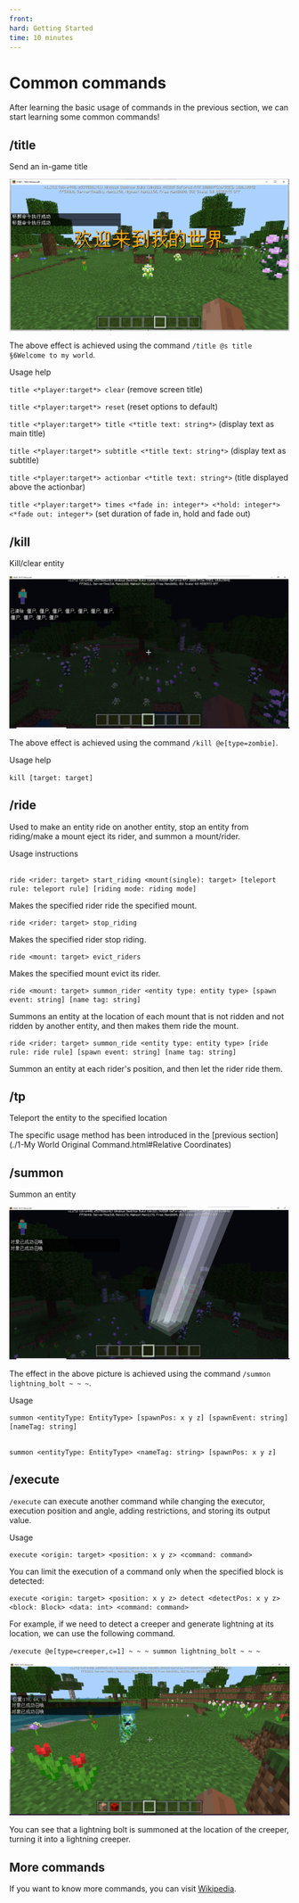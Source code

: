 ```yaml
--- 
front: 
hard: Getting Started 
time: 10 minutes 
--- 
```

# Common commands 

After learning the basic usage of commands in the previous section, we can start learning some common commands! 

## /title 

Send an in-game title 

![](./images/01.png) 

The above effect is achieved using the command `/title @s title §6Welcome to my world`. 

Usage help 

`title <*player:target*> clear` (remove screen title) 

`title <*player:target*> reset` (reset options to default) 

`title <*player:target*> title <*title text: string*>` (display text as main title) 

`title <*player:target*> subtitle <*title text: string*>` (display text as subtitle) 

`title <*player:target*> actionbar <*title text: string*>` (title displayed above the actionbar) 

`title <*player:target*> times <*fade in: integer*> <*hold: integer*> <*fade out: integer*>` (set duration of fade in, hold and fade out) 

## /kill 

Kill/clear entity 

![](./images/03.png) 

The above effect is achieved using the command `/kill @e[type=zombie]`. 

Usage help 

`kill [target: target]` 

## /ride 

Used to make an entity ride on another entity, stop an entity from riding/make a mount eject its rider, and summon a mount/rider. 

Usage instructions 

```

ride <rider: target> start_riding <mount(single): target> [teleport rule: teleport rule] [riding mode: riding mode] 
``` 

Makes the specified rider ride the specified mount. 

``` 
ride <rider: target> stop_riding 
``` 

Makes the specified rider stop riding. 

``` 
ride <mount: target> evict_riders 
``` 

Makes the specified mount evict its rider. 

``` 
ride <mount: target> summon_rider <entity type: entity type> [spawn event: string] [name tag: string] 
``` 

Summons an entity at the location of each mount that is not ridden and not ridden by another entity, and then makes them ride the mount. 

``` 
ride <rider: target> summon_ride <entity type: entity type> [ride rule: ride rule] [spawn event: string] [name tag: string] 
``` 

Summon an entity at each rider's position, and then let the rider ride them. 

## /tp 

Teleport the entity to the specified location 

The specific usage method has been introduced in the [previous section](./1-My World Original Command.html#Relative Coordinates) 

## /summon 

Summon an entity 

![](./images/04.png) 

The effect in the above picture is achieved using the command `/summon lightning_bolt ~ ~ ~`. 

Usage 

``` 
summon <entityType: EntityType> [spawnPos: x y z] [spawnEvent: string] [nameTag: string] 
``` 

```

summon <entityType: EntityType> <nameTag: string> [spawnPos: x y z] 
``` 

## /execute 

`/execute` can execute another command while changing the executor, execution position and angle, adding restrictions, and storing its output value. 

Usage 

``` 
execute <origin: target> <position: x y z> <command: command> 
``` 

You can limit the execution of a command only when the specified block is detected: 

``` 
execute <origin: target> <position: x y z> detect <detectPos: x y z> <block: Block> <data: int> <command: command> 
``` 

For example, if we need to detect a creeper and generate lightning at its location, we can use the following command. 

`/execute @e[type=creeper,c=1] ~ ~ ~ summon lightning_bolt ~ ~ ~` 

![](./images/15.png) 

You can see that a lightning bolt is summoned at the location of the creeper, turning it into a lightning creeper. 

## More commands 

If you want to know more commands, you can visit [Wikipedia](https://minecraft.fandom.com/zh/wiki/Category:%E5%91%BD%E4%BB%A4). 

